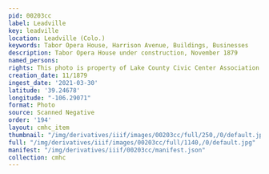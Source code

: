 ```yaml
---
pid: 00203cc
label: Leadville
key: leadville
location: Leadville (Colo.)
keywords: Tabor Opera House, Harrison Avenue, Buildings, Businesses
description: Tabor Opera House under construction, November 1879
named_persons: 
rights: This photo is property of Lake County Civic Center Association.
creation_date: 11/1879
ingest_date: '2021-03-30'
latitude: '39.24678'
longitude: "-106.29071"
format: Photo
source: Scanned Negative
order: '194'
layout: cmhc_item
thumbnail: "/img/derivatives/iiif/images/00203cc/full/250,/0/default.jpg"
full: "/img/derivatives/iiif/images/00203cc/full/1140,/0/default.jpg"
manifest: "/img/derivatives/iiif/00203cc/manifest.json"
collection: cmhc
---
```

